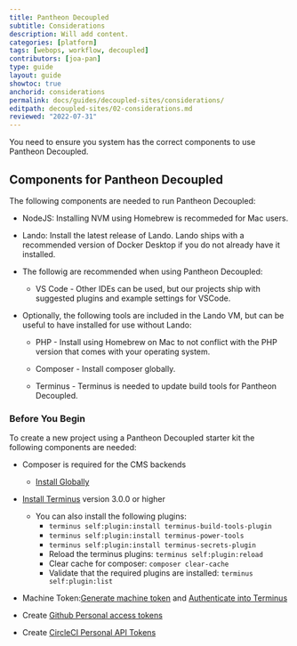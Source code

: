 ```yaml
---
title: Pantheon Decoupled
subtitle: Considerations
description: Will add content.
categories: [platform]
tags: [webops, workflow, decoupled]
contributors: [joa-pan]
type: guide
layout: guide
showtoc: true
anchorid: considerations
permalink: docs/guides/decoupled-sites/considerations/
editpath: decoupled-sites/02-considerations.md
reviewed: "2022-07-31"
---
```


You need to ensure you system has the correct components to use Pantheon Decoupled. 

## Components for Pantheon Decoupled

The following components are needed to run Pantheon Decoupled: 

* NodeJS: Installing NVM using Homebrew is recommeded for Mac users.

* Lando: Install the latest release of Lando. Lando ships with a recommended version of Docker Desktop if you do not already have it installed.

* The followig are recommended when using Pantheon Decoupled:

  * VS Code - Other IDEs can be used, but our projects ship with suggested plugins and example settings for VSCode.

* Optionally, the following tools are included in the Lando VM, but can be useful to have installed for use without Lando:

  * PHP - Install using Homebrew on Mac to not conflict with the PHP version that comes with your operating system.

  * Composer - Install composer globally.

  * Terminus - Terminus is needed to update build tools for Pantheon Decoupled.


### Before You Begin

To create a new project using a Pantheon Decoupled starter kit the following components are needed:

* Composer is required for the CMS backends
  * [Install Globally](https://getcomposer.org/download/)

* [Install Terminus](https://pantheon.io/docs/terminus/install) version 3.0.0 or higher
  * You can also install the following plugins:
    * `terminus self:plugin:install terminus-build-tools-plugin`
    * `terminus self:plugin:install terminus-power-tools`
    * `terminus self:plugin:install terminus-secrets-plugin`
    * Reload the terminus plugins: `terminus self:plugin:reload`
    * Clear cache for composer: `composer clear-cache`
    * Validate that the required plugins are installed: `terminus self:plugin:list`

* Machine Token:[Generate machine token](https://pantheon.io/docs/machine-tokens#create-a-machine-token) and [Authenticate into Terminus](https://pantheon.io/docs/machine-tokens#authenticate-into-terminus)

* Create [Github Personal access tokens](https://github.com/settings/tokens)

* Create [CircleCI Personal API Tokens](https://app.circleci.com/settings/user/tokens)
